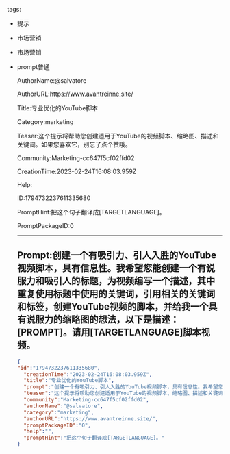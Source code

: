   tags: 
- 提示
- 市场营销
- 市场营销
- prompt普通

  AuthorName:@salvatore

  AuthorURL:https://www.avantreinne.site/

  Title:专业优化的YouTube脚本

  Category:marketing

  Teaser:这个提示将帮助您创建适用于YouTube的视频脚本、缩略图、描述和关键词。如果您喜欢它，别忘了点个赞哦。

  Community:Marketing-cc647f5cf02ffd02

  CreationTime:2023-02-24T16:08:03.959Z

  Help:

  ID:1794732237611335680

  PromptHint:把这个句子翻译成[TARGETLANGUAGE]。

  PromptPackageID:0

  ---

  ## Prompt:创建一个有吸引力、引人入胜的YouTube视频脚本，具有信息性。我希望您能创建一个有说服力和吸引人的标题，为视频编写一个描述，其中重复使用标题中使用的关键词，引用相关的关键词和标签，创建YouTube视频的脚本，并给我一个具有说服力的缩略图的想法，以下是描述：[PROMPT]。请用[TARGETLANGUAGE]脚本视频。

  ```json
  {
  "id":"1794732237611335680",
    "creationTime":"2023-02-24T16:08:03.959Z",
    "title":"专业优化的YouTube脚本",
    "prompt":"创建一个有吸引力、引人入胜的YouTube视频脚本，具有信息性。我希望您能创建一个有说服力和吸引人的标题，为视频编写一个描述，其中重复使用标题中使用的关键词，引用相关的关键词和标签，创建YouTube视频的脚本，并给我一个具有说服力的缩略图的想法，以下是描述：[PROMPT]。请用[TARGETLANGUAGE]脚本视频。",
    "teaser":"这个提示将帮助您创建适用于YouTube的视频脚本、缩略图、描述和关键词。如果您喜欢它，别忘了点个赞哦。",
    "community":"Marketing-cc647f5cf02ffd02",
    "authorName":"@salvatore",
    "category":"marketing",
    "authorURL":"https://www.avantreinne.site/",
    "promptPackageID":"0",
    "help":"",
    "promptHint":"把这个句子翻译成[TARGETLANGUAGE]。"
  }
  ```
